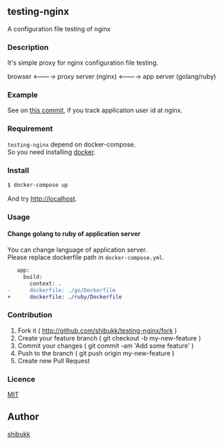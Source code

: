 ## testing-nginx
A configuration file testing of nginx

### Description

It's simple proxy for nginx configuration file testing.

browser <----> proxy server (nginx) <----> app server (golang/ruby)

### Example

See on [this commit](https://github.com/shibukk/testing-nginx/commit/50fb759b6a19eeeba27592bc9752ab978cad860a), if you track application user id at nginx.

### Requirement

`testing-nginx` depend on docker-compose.  
So you need installing [docker](https://docs.docker.com/install/).

### Install

```bash
$ docker-compose up
```

And try [http://localhost](http://localhost).

### Usage

#### Change golang to ruby of application server

You can change language of application server.  
Please replace dockerfile path in `docker-compose.yml`.

```diff
   app:
     build:
       context: .
-      dockerfile: ./go/Dockerfile
+      dockerfile: ./ruby/Dockerfile
```

### Contribution

1. Fork it ( http://github.com/shibukk/testing-nginx/fork )
2. Create your feature branch ( git checkout -b my-new-feature )
3. Commit your changes ( git commit -am 'Add some feature' )
4. Push to the branch ( git push origin my-new-feature )
5. Create new Pull Request

### Licence

[MIT](https://github.com/shibukk/testing-nginx/blob/master/LICENSE)

## Author

[shibukk](https://github.com/shibukk)